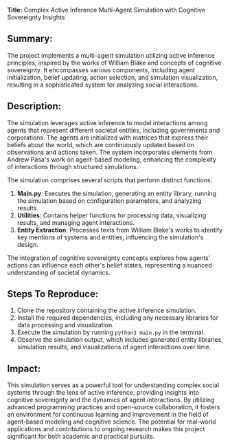 **Title:** Complex Active Inference Multi-Agent Simulation with Cognitive Sovereignty Insights

## Summary:
The project implements a multi-agent simulation utilizing active inference principles, inspired by the works of William Blake and concepts of cognitive sovereignty. It encompasses various components, including agent initialization, belief updating, action selection, and simulation visualization, resulting in a sophisticated system for analyzing social interactions.

## Description:
The simulation leverages active inference to model interactions among agents that represent different societal entities, including governments and corporations. The agents are initialized with matrices that express their beliefs about the world, which are continuously updated based on observations and actions taken. The system incorporates elements from Andrew Pasa's work on agent-based modeling, enhancing the complexity of interactions through structured simulations.

The simulation comprises several scripts that perform distinct functions:
1. **Main.py**: Executes the simulation, generating an entity library, running the simulation based on configuration parameters, and analyzing results.
2. **Utilities**: Contains helper functions for processing data, visualizing results, and managing agent interactions.
3. **Entity Extraction**: Processes texts from William Blake's works to identify key mentions of systems and entities, influencing the simulation's design.

The integration of cognitive sovereignty concepts explores how agents' actions can influence each other's belief states, representing a nuanced understanding of societal dynamics.

## Steps To Reproduce:
1. Clone the repository containing the active inference simulation.
2. Install the required dependencies, including any necessary libraries for data processing and visualization.
3. Execute the simulation by running `python3 main.py` in the terminal.
4. Observe the simulation output, which includes generated entity libraries, simulation results, and visualizations of agent interactions over time.

## Impact:
This simulation serves as a powerful tool for understanding complex social systems through the lens of active inference, providing insights into cognitive sovereignty and the dynamics of agent interactions. By utilizing advanced programming practices and open-source collaboration, it fosters an environment for continuous learning and improvement in the field of agent-based modeling and cognitive science. The potential for real-world applications and contributions to ongoing research makes this project significant for both academic and practical pursuits.
